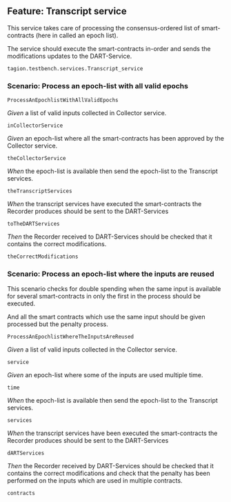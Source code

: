 ## Feature: Transcript service

This service takes care of processing the consensus-ordered list of smart-contracts (here in called an epoch list).

The service should execute the smart-contracts in-order and sends the modifications updates to the DART-Service.

`tagion.testbench.services.Transcript_service`

### Scenario: Process an epoch-list with all valid epochs

`ProcessAnEpochlistWithAllValidEpochs`

*Given* a list of valid inputs collected in Collector service.

`inCollectorService`

*Given* an epoch-list where all the smart-contracts has been approved by the Collector service.

`theCollectorService`

*When* the epoch-list is available then send the epoch-list to the Transcript services.

`theTranscriptServices`

*When* the transcript services have executed the smart-contracts the Recorder produces should be sent to the DART-Services

`toTheDARTServices`

*Then* the Recorder received to DART-Services should be checked that it contains the correct modifications.

`theCorrectModifications`


### Scenario: Process an epoch-list where the inputs are reused

This scenario checks for double spending when the same input is available for several smart-contracts in only the first in the process should be executed.

And all the smart contracts which use the same input should be given processed but the penalty process.

`ProcessAnEpochlistWhereTheInputsAreReused`

*Given* a list of valid inputs collected in the Collector service.

`service`

*Given* an epoch-list where some of the inputs are used multiple time.

`time`

*When* the epoch-list is available then send the epoch-list to the Transcript services.

`services`

*When* the transcript services have been executed the smart-contracts the Recorder produces should be sent to the DART-Services

`dARTServices`

*Then* the Recorder received by DART-Services should be checked that it contains the correct modifications and check that the penalty has been performed on the inputs which are used in multiple contracts.

`contracts`
